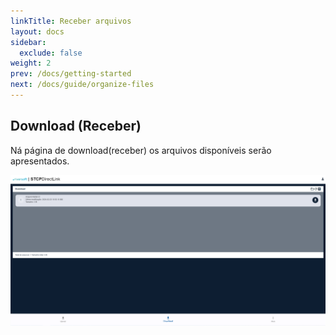```yaml
---
linkTitle: Receber arquivos
layout: docs
sidebar:
  exclude: false
weight: 2
prev: /docs/getting-started
next: /docs/guide/organize-files
---
```


## Download (Receber)

Ná página de download(receber) os arquivos disponíveis serão apresentados.

![](download.png "Página de download - Portal Directlink")

